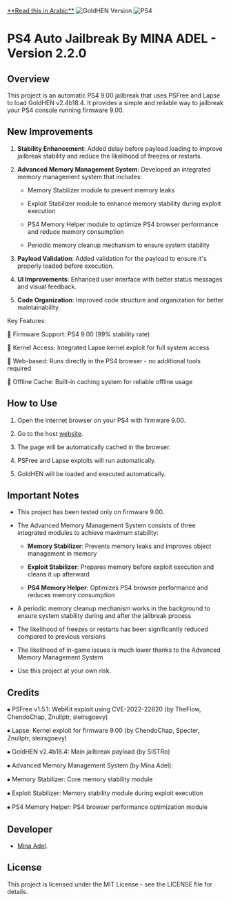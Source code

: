 [\*\*Read this in Arabic\*\*](./README\_AR.md)
![GoldHEN Version](https://img.shields.io/badge/GoldHEN-v2.4.1-yellow)
![PS4](https://img.shields.io/badge/PS4-9.00%2B-blue)

# PS4 Auto Jailbreak By MINA ADEL - Version 2.2.0




## Overview

This project is an automatic PS4 9.00 jailbreak that uses PSFree and Lapse to load GoldHEN v2.4b18.4. It provides a simple and reliable way to jailbreak your PS4 console running firmware 9.00.

## New Improvements

1. **Stability Enhancement**: Added delay before payload loading to improve jailbreak stability and reduce the likelihood of freezes or restarts.

2. **Advanced Memory Management System**: Developed an integrated memory management system that includes:

   * Memory Stabilizer module to prevent memory leaks

   * Exploit Stabilizer module to enhance memory stability during exploit execution

   * PS4 Memory Helper module to optimize PS4 browser performance and reduce memory consumption

   * Periodic memory cleanup mechanism to ensure system stability

3. **Payload Validation**: Added validation for the payload to ensure it's properly loaded before execution.

4. **UI Improvements**: Enhanced user interface with better status messages and visual feedback.

5. **Code Organization**: Improved code structure and organization for better maintainability.

Key Features:

🎯 Firmware Support: PS4 9.00 (99% stability rate)

🔗 Kernel Access: Integrated Lapse kernel exploit for full system access

📱 Web-based: Runs directly in the PS4 browser - no additional tools required

💾 Offline Cache: Built-in caching system for reliable offline usage

## How to Use

1. Open the internet browser on your PS4 with firmware 9.00.

2. Go to the host [website](https://minaadel551.github.io/ps4host/).

3. The page will be automatically cached in the browser.

4. PSFree and Lapse exploits will run automatically.

5. GoldHEN will be loaded and executed automatically.

## Important Notes

* This project has been tested only on firmware 9.00.

* The Advanced Memory Management System consists of three integrated modules to achieve maximum stability:

  * **Memory Stabilizer**: Prevents memory leaks and improves object management in memory

  * **Exploit Stabilizer**: Prepares memory before exploit execution and cleans it up afterward

  * **PS4 Memory Helper**: Optimizes PS4 browser performance and reduces memory consumption

* A periodic memory cleanup mechanism works in the background to ensure system stability during and after the jailbreak process

* The likelihood of freezes or restarts has been significantly reduced compared to previous versions

* The likelihood of in-game issues is much lower thanks to the Advanced Memory Management System

* Use this project at your own risk.

## Credits

⦁	PSFree v1.5.1: WebKit exploit using CVE-2022-22620 (by TheFlow, ChendoChap, Znullptr, sleirsgoevy)

⦁	Lapse: Kernel exploit for firmware 9.00 (by ChendoChap, Specter, Znullptr, sleirsgoevy)

⦁	GoldHEN v2.4b18.4: Main jailbreak payload (by SiSTRo)

⦁	Advanced Memory Management System (by Mina Adel):

⦁	Memory Stabilizer: Core memory stability module

⦁	Exploit Stabilizer: Memory stability module during exploit execution

⦁	PS4 Memory Helper: PS4 browser performance optimization module


## Developer

* [Mina Adel](https://minaadel551.github.io).

## License

This project is licensed under the MIT License - see the LICENSE file for details.

